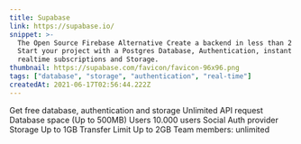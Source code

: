 ```yaml
---
title: Supabase
link: https://supabase.io/
snippet: >-
  The Open Source Firebase Alternative Create a backend in less than 2 minutes.
  Start your project with a Postgres Database, Authentication, instant APIs,
  realtime subscriptions and Storage.
thumbnail: https://supabase.com/favicon/favicon-96x96.png
tags: ["database", "storage", "authentication", "real-time"]
createdAt: 2021-06-17T02:56:44.222Z
---
```

Get free database, authentication and storage
Unlimited API request
Database space (Up to 500MB)
Users 10.000 users
Social Auth provider
Storage Up to 1GB
Transfer Limit Up to 2GB
Team members: unlimited